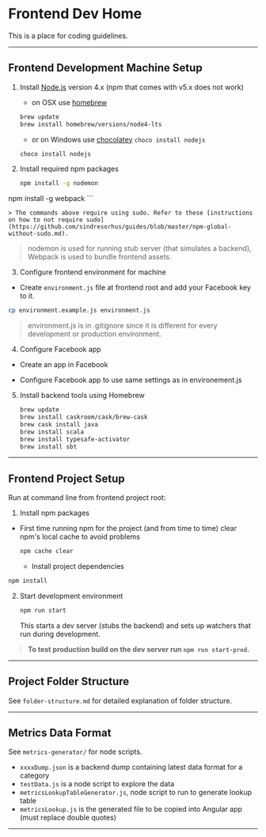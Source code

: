 # Frontend Dev Home

This is a place for coding guidelines.


---------------


## Frontend Development Machine Setup

1. Install [Node.js](http://nodejs.org) version 4.x (npm that comes with v5.x does not work)

	- on OSX use [homebrew](http://brew.sh)

	```bash
	brew update
	brew install homebrew/versions/node4-lts
	```

	- or on Windows use [chocolatey](https://chocolatey.org/) `choco install nodejs`

	```bash
	choco install nodejs
	```


2. Install required npm packages

	```bash
	npm install -g nodemon
  npm install -g webpack
	```

	> The commands above require using sudo. Refer to these [instructions on how to not require sudo](https://github.com/sindresorhus/guides/blob/master/npm-global-without-sudo.md).

  > nodemon is used for running stub server (that simulates a backend), Webpack is used to bundle frontend assets.


3. Configure frontend environment for machine

  - Create `environment.js` file at frontend root and add your Facebook key to it.

  ```bash
  cp environment.example.js environment.js
  ```

  > environment.js is in .gitignore since it is different for every development or production environment.


4. Configure Facebook app

  - Create an app in Facebook

  - Configure Facebook app to use same settings as in environement.js


5. Install backend tools using Homebrew

	```bash
	brew update
	brew install caskroom/cask/brew-cask
	brew cask install java
	brew install scala
	brew install typesafe-activator
	brew install sbt
	```


---------------


## Frontend Project Setup

Run at command line from frontend project root:

1. Install npm packages

  - First time running npm for the project (and from time to time) clear npm's local cache to avoid problems

	```bash
	npm cache clear
	```

	- Install project dependencies


  ```bash
  npm install
  ```

2. Start development environment

	```bash
	npm run start
	```

	This starts a dev server (stubs the backend) and sets up watchers that run during development.


  > **To test production build on the dev server run `npm run start-prod`.**


---------------


## Project Folder Structure

See `folder-structure.md` for detailed explanation of folder structure.


---------------


## Metrics Data Format

See `metrics-generator/` for node scripts.

  - `xxxxDump.json` is a backend dump containing latest data format for a category
  - `testData.js` is a node script to explore the data
  - `metricsLookupTableGenerator.js`, node script to run to generate lookup table
  - `metricsLookup.js` is the generated file to be copied into Angular app (must replace double quotes)


---------------

